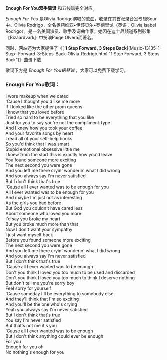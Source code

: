 

**Enough For You双手简谱** 和五线谱完全对应。

_Enough For You_ 是Olivia Rodrigo演唱的歌曲，收录在其首张录音室专辑Sour中。Olivia
Rodrigo，全名奥莉维亚•伊莎贝尔•罗德里戈（英语：Olivia Isabel
Rodrigo），是一名美国演员、歌手及词曲作家。她因在迪士尼频道系列影集《Bizaardvark》中扮演Paige Olvera而著名。

同时，网站还为大家提供了《[ **1 Step Forward, 3 Steps Back**](Music-13135-1-Step-
Forward-3-Steps-Back-Olivia-Rodrigo.html "1 Step Forward, 3 Steps Back")》曲谱下载

歌词下方是 _Enough For You钢琴谱_ ，大家可以免费下载学习。

### Enough For You歌词：

I wore makeup when we dated  
'Cause I thought you'd like me more  
If I looked like the other prom queens  
I know that you loved before  
Tried so hard to be everything that you like  
Just for you to say you're not the compliment-type  
And I knew how you took your coffee  
And your favorite songs by heart  
I read all of your self-help books  
So you'd think that I was smart  
Stupid emotional obsessive little me  
I knew from the start this is exactly how you'd leave  
You found someone more exciting  
The next second you were gone  
And you left me there cryin' wonderin' what I did wrong  
And you always say I'm never satisfied  
But I don't think that's true  
'Cause all I ever wanted was to be enough for you  
All I ever wanted was to be enough for you  
And maybe I'm just not as interesting  
As the girls you had before  
But God you couldn't have cared less  
About someone who loved you more  
I'd say you broke my heart  
But you broke much more than that  
Now I don't want your sympathy  
I just want myself back  
Before you found someone more exciting  
The next second you were gone  
And you left me there cryin' wonderin' what I did wrong  
And you always say I'm never satisfied  
But I don't think that's true  
'Cause all I ever wanted was to be enough  
Don't you think I loved you too much to be used and discarded  
Don't you think I loved you too much to think I deserve nothing  
But don't tell me you're sorry boy  
Feel sorry for yourself  
'Cause someday I'll be everything to somebody else  
And they'll think that I'm so exciting  
And you'll be the one who's crying  
Yeah you always say I'm never satisfied  
But I don't think that's true  
You say I'm never satisfied  
But that's not me it's you  
'Cause all I ever wanted was to be enough  
But I don't think anything could ever be enough  
For you  
Enough for you oh  
No nothing's enough for you

